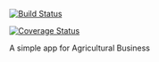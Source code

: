 [![Build Status](https://travis-ci.com/Michael-Lyon/Marko_Ventures.svg?branch=master)](https://travis-ci.com/Michael-Lyon/Marko_Ventures)

[![Coverage Status](https://coveralls.io/repos/github/Michael-Lyon/Marko_Ventures/badge.svg?branch=master)](https://coveralls.io/github/Michael-Lyon/Marko_Ventures?branch=master)


A simple app for Agricultural Business